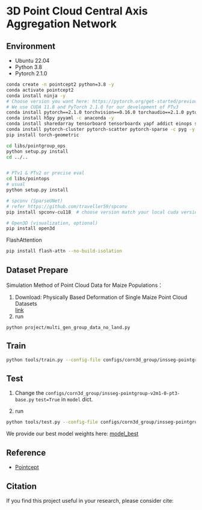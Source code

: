 # 3D Point Cloud Central Axis Aggregation Network

## Environment

- Ubuntu 22.04
- Python 3.8
- Pytorch 2.1.0


```bash
conda create -n pointcept2 python=3.8 -y
conda activate pointcept2
conda install ninja -y
# Choose version you want here: https://pytorch.org/get-started/previous-versions/
# We use CUDA 11.8 and PyTorch 2.1.0 for our development of PTv3
conda install pytorch==2.1.0 torchvision==0.16.0 torchaudio==2.1.0 pytorch-cuda=11.8 -c pytorch -c nvidia
conda install h5py pyyaml -c anaconda -y
conda install sharedarray tensorboard tensorboardx yapf addict einops scipy plyfile termcolor timm -c conda-forge -y
conda install pytorch-cluster pytorch-scatter pytorch-sparse -c pyg -y
pip install torch-geometric

cd libs/pointgroup_ops
python setup.py install
cd ../..


# PTv1 & PTv2 or precise eval
cd libs/pointops
# usual
python setup.py install

# spconv (SparseUNet)
# refer https://github.com/traveller59/spconv
pip install spconv-cu118  # choose version match your local cuda version

# Open3D (visualization, optional)
pip install open3d
```

FlashAttention

```bash
pip install flash-attn --no-build-isolation
```

## Dataset Prepare

Simulation Method of Point Cloud Data for Maize Populations：

1. Download: Physically Based Deformation of Single Maize Point Cloud Datasets \
    [link](https://www.kaggle.com/datasets/yangxin6/simulatio-maize-point-cloud-datasets)
2. run
```
python project/multi_gen_group_data_no_land.py
```

## Train

```bash
python tools/train.py --config-file configs/corn3d_group/insseg-pointgroup-v2m1-0-pt3-base_no_land.py
```

## Test
1. Change the `configs/corn3d_group/insseg-pointgroup-v2m1-0-pt3-base.py` `test=True` in `model` dict.

2. run
```bash
python tools/test.py --config-file configs/corn3d_group/insseg-pointgroup-v2m1-0-pt3-base.py  --options save_path="{weight_path}"  weight="{weight_path}/model_best.pth"
```
We provide our best model weights here: [model_best]()



## Reference
- [Pointcept](https://github.com/Pointcept/Pointcept)

## Citation

If you find this project useful in your research, please consider cite:

